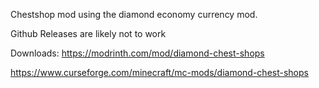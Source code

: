 Chestshop mod using the diamond economy currency mod.

Github Releases are likely not to work


Downloads:
https://modrinth.com/mod/diamond-chest-shops

https://www.curseforge.com/minecraft/mc-mods/diamond-chest-shops